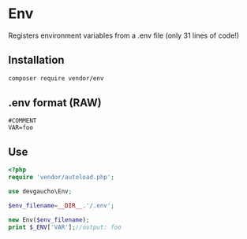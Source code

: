 # Env

Registers environment variables from a .env file (only 31 lines of code!)

## Installation

```bash
composer require vendor/env
```

## .env format (RAW)

```
#COMMENT
VAR=foo
```

## Use

```php
<?php
require 'vendor/autoload.php';

use devgaucho\Env;

$env_filename=__DIR__.'/.env';

new Env($env_filename);
print $_ENV['VAR'];//output: foo
```